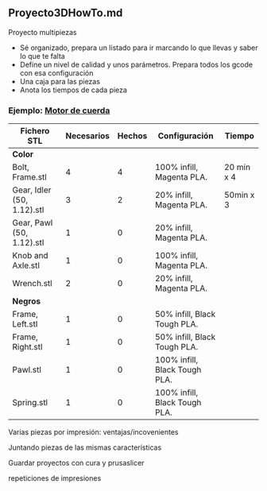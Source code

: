 ## Proyecto3DHowTo.md

Proyecto multipiezas

* Sé organizado, prepara un listado para ir marcando lo que llevas y saber lo que te falta
* Define un nivel de calidad y unos parámetros. Prepara todos los gcode con esa configuración
* Una caja para las piezas
* Anota los tiempos de cada pieza


### Ejemplo: [Motor de cuerda](https://www.instructables.com/id/PLA-Spring-Motor-Demonstrator-2/)


|Fichero STL|Necesarios|Hechos|Configuración|Tiempo
|---|---|---|---|---
| **Color**|
|Bolt, Frame.stl|4|4|100% infill, Magenta PLA.|20 min x 4
|Gear, Idler (50, 1.12).stl|3|2|20% infill, Magenta PLA.|50min x 3
|Gear, Pawl (50, 1.12).stl|1|0| 20% infill, Magenta PLA.
|Knob and Axle.stl|1|0| 100% infill, Magenta PLA.
|Wrench.stl|2|0| 20% infill, Magenta PLA.
| **Negros**|
|Frame, Left.stl|1|0| 50% infill, Black Tough PLA.
|Frame, Right.stl|1|0| 50% infill, Black Tough PLA.
|Pawl.stl|1|0| 100% infill, Black Tough PLA.
|Spring.stl|1|0| 100% infill, Black Tough PLA.

Varias piezas por impresión: ventajas/incovenientes

Juntando piezas de las mismas características 
  

Guardar proyectos con cura y prusaslicer

repeticiones de impresiones 
